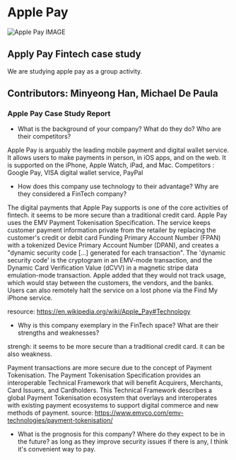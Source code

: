# Apple Pay

![Apple Pay IMAGE](https://thumbs.dreamstime.com/b/ryazan-russia-july-apple-com-apple-pay-website-display-pc-ryazan-russia-july-apple-com-apple-pay-website-display-122627642.jpg "Apple Pay")


## Apply Pay Fintech case study

We are studying apple pay as a group activity.

## Contributors: Minyeong Han, Michael De Paula

### Apple Pay Case Study Report

- What is the background of your company? What do they do? Who are their competitors?

Apple Pay is arguably the leading mobile payment and digital wallet service. It allows users to make
payments in person, in iOS apps, and on the web. It is supported on the iPhone, Apple Watch, iPad, and
Mac.
Competitors : Google Pay, VISA digital wallet service, PayPal

- How does this company use technology to their advantage? Why are they considered a FinTech company?

The digital payments that Apple Pay supports is one of the core activities of fintech.
it seems to be more secure than a traditional credit card.
Apple Pay uses the EMV Payment Tokenisation Specification. 
The service keeps customer payment information private from the retailer by replacing the customer's credit or debit card Funding Primary Account Number (FPAN) with a tokenized Device Primary Account Number (DPAN), and creates a "dynamic security code [...] generated for each transaction". The 'dynamic security code' is the cryptogram in an EMV-mode transaction, and the Dynamic Card Verification Value (dCVV) in a magnetic stripe data emulation-mode transaction. Apple added that they would not track usage, which would stay between the customers, the vendors, and the banks. Users can also remotely halt the service on a lost phone via the Find My iPhone service.

resource: https://en.wikipedia.org/wiki/Apple_Pay#Technology



- Why is this company exemplary in the FinTech space? What are their strengths and weaknesses?

strengh: it seems to be more secure than a traditional credit card. it can be also weakness.

Payment transactions are more secure due to the concept of Payment Tokenisation. The Payment Tokenisation Specification provides an interoperable Technical Framework that will benefit Acquirers, Merchants, Card Issuers, and Cardholders. This Technical Framework describes a global Payment Tokenisation ecosystem that overlays and interoperates with existing payment ecosystems to support digital commerce and new methods of payment. 
source: https://www.emvco.com/emv-technologies/payment-tokenisation/



- What is the prognosis for this company? Where do they expect to be in the future?
as long as they improve security issues if there is any, I think it's convenient way to pay.



